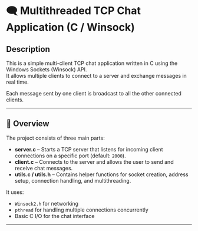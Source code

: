 # 🗨️ Multithreaded TCP Chat Application (C / Winsock)

## Description
This is a simple multi-client TCP chat application written in C using the Windows Sockets (Winsock) API.  
It allows multiple clients to connect to a server and exchange messages in real time.  

Each message sent by one client is broadcast to all the other connected clients.

---

## 🧠 Overview

The project consists of three main parts:

- **server.c** – Starts a TCP server that listens for incoming client connections on a specific port (default: `2000`).
- **client.c** – Connects to the server and allows the user to send and receive chat messages.
- **utils.c / utils.h** – Contains helper functions for socket creation, address setup, connection handling, and multithreading.

It uses:
- `Winsock2.h` for networking
- `pthread` for handling multiple connections concurrently
- Basic C I/O for the chat interface

---
